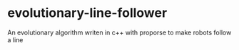 # evolutionary-line-follower
An evolutionary algorithm writen in c++ with proporse to make robots follow a line
